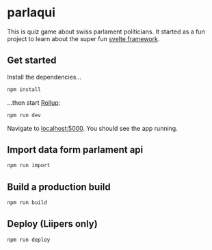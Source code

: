 # parlaqui

This is quiz game about swiss parlament politicians. 
It started as a fun project to learn about the super fun [svelte framework](https://svelte.dev/).

## Get started

Install the dependencies...

```bash
npm install
```

...then start [Rollup](https://rollupjs.org):

```bash
npm run dev
```

Navigate to [localhost:5000](http://localhost:5000). You should see the app running.

## Import data form parlament api
```bash
npm run import
```

## Build a production build
```bash
npm run build
```

## Deploy (Liipers only)
```bash
npm run deploy
```
